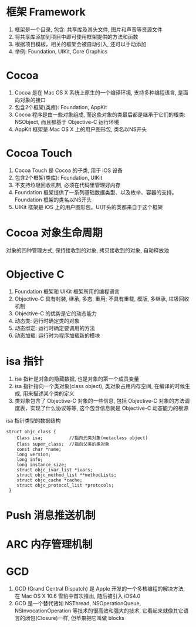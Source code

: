 # 框架 Framework

1. 框架是一个目录, 包含: 共享库及其头文件, 图片和声音等资源文件
2. 将共享库添加到项目中即可使用框架提供的方法和函数
3. 根据项目模板，相关的框架会被自动引入, 还可以手动添加
4. 举例: Foundation, UIKit, Core Graphics

# Cocoa

1. Cocoa 是在 Mac OS X 系统上原生的一个编译环境, 支持多种编程语言, 是面向对象的接口
2. 包含2个框架(类库): Foundation, AppKit
3. Cocoa 程序是由一些对象组成, 而这些对象的类最后都是继承于它们的根类: NSObject, 而且都基于 Objective-C 运行环境
4. AppKit 框架是 Mac OS X 上的用户图形包, 类名以NS开头

# Cocoa Touch

1. Cocoa Touch 是 Cocoa 的子类, 用于 iOS 设备
2. 包含2个框架(类库): Foundation, UIKit
3. 不支持垃圾回收机制, 必须在代码里管理好内存
4. Foundation 框架提供了一系列基础数据类型、以及枚举、容器的支持。Foundation 框架的类名以NS开头
5. UIKit 框架是 iOS 上的用户图形包。UI开头的类都来自于这个框架

# Cocoa 对象生命周期

对象的四种管理方式, 保持接收到的对象, 拷贝接收到的对象, 自动释放池

# Objective C

1. Foundation 框架和 UIKit 框架所用的编程语言
2. Objective-C 具有封装, 继承, 多态, 重用; 不具有重载, 模版, 多继承, 垃圾回收机制
3. Objective-C 的优势是它的动态能力
4. 动态类: 运行时确定类的对象
5. 动态绑定: 运行时确定要调用的方法
6. 动态加载: 运行时为程序加载新的模块

# isa 指针

1. isa 指针是对象的隐藏数据, 也是对象的第一个成员变量
2. isa 指针指向一个类对象(class object), 类对象占用内存空间, 在编译的时候生成, 用来描述某个类的定义
3. 类对象包含了 Objective-C 对象的一些信息, 包括 Objective-C 对象的方法调度表，实现了什么协议等等, 这个包含信息就是 Objective-C 动态能力的根源

isa 指针类型的数据结构

```
struct objc_class {
    Class isa;			//指向元类对象(metaclass object)
    Class super_class;	//指向父类的类对象
    const char *name;  
    long version;  
    long info;
    long instance_size;  
    struct objc_ivar_list *ivars;  
    struct objc_method_list **methodLists;   
    struct objc_cache *cache;  
    struct objc_protocol_list *protocols;     
 }  
 ```

# Push 消息推送机制



# ARC 内存管理机制



# GCD

1. GCD (Grand Central Dispatch) 是 Apple 开发的一个多核编程的解决方法, 在 Mac OS X 10.6 雪豹中首次推出, 随后被引入 iOS4.0
2. GCD 是一个替代诸如 NSThread, NSOperationQueue, NSInvocationOperation 等技术的很高效和强大的技术, 它看起来就像其它语言的闭包(Closure)一样, 但苹果把它叫做 blocks
